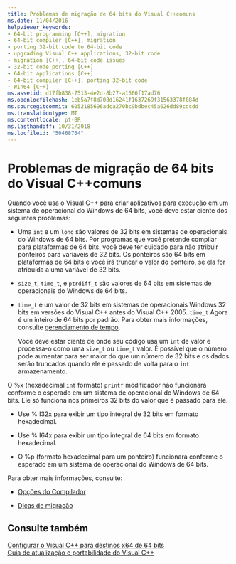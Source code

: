 ```yaml
---
title: Problemas de migração de 64 bits do Visual C++comuns
ms.date: 11/04/2016
helpviewer_keywords:
- 64-bit programming [C++], migration
- 64-bit compiler [C++], migration
- porting 32-bit code to 64-bit code
- upgrading Visual C++ applications, 32-bit code
- migration [C++], 64-bit code issues
- 32-bit code porting [C++]
- 64-bit applications [C++]
- 64-bit compiler [C++], porting 32-bit code
- Win64 [C++]
ms.assetid: d17fb838-7513-4e2d-8b27-a1666f17ad76
ms.openlocfilehash: 1eb5a7f8d708d16241f1637269f31563378f084d
ms.sourcegitcommit: 6052185696adca270bc9bdbec45a626dd89cdcdd
ms.translationtype: MT
ms.contentlocale: pt-BR
ms.lasthandoff: 10/31/2018
ms.locfileid: "50468764"
---
```

# <a name="common-visual-c-64-bit-migration-issues"></a>Problemas de migração de 64 bits do Visual C++comuns

Quando você usa o Visual C++ para criar aplicativos para execução em um sistema de operacional do Windows de 64 bits, você deve estar ciente dos seguintes problemas:

- Uma `int` e um `long` são valores de 32 bits em sistemas de operacionais do Windows de 64 bits. Por programas que você pretende compilar para plataformas de 64 bits, você deve ter cuidado para não atribuir ponteiros para variáveis de 32 bits. Os ponteiros são 64 bits em plataformas de 64 bits e você irá truncar o valor do ponteiro, se ela for atribuída a uma variável de 32 bits.

- `size_t`, `time_t`, e `ptrdiff_t` são valores de 64 bits em sistemas de operacionais do Windows de 64 bits.

- `time_t` é um valor de 32 bits em sistemas de operacionais Windows 32 bits em versões do Visual C++ antes do Visual C++ 2005. `time_t` Agora é um inteiro de 64 bits por padrão. Para obter mais informações, consulte [gerenciamento de tempo](../c-runtime-library/time-management.md).

   Você deve estar ciente de onde seu código usa um `int` de valor e processa-o como uma `size_t` ou `time_t` valor. É possível que o número pode aumentar para ser maior do que um número de 32 bits e os dados serão truncados quando ele é passado de volta para o `int` armazenamento.

O %x (hexadecimal `int` formato) `printf` modificador não funcionará conforme o esperado em um sistema de operacional do Windows de 64 bits. Ele só funciona nos primeiros 32 bits do valor que é passado para ele.

- Use % I32x para exibir um tipo integral de 32 bits em formato hexadecimal.

- Use % I64x para exibir um tipo integral de 64 bits em formato hexadecimal.

- O %p (formato hexadecimal para um ponteiro) funcionará conforme o esperado em um sistema de operacional do Windows de 64 bits.

Para obter mais informações, consulte:

- [Opções do Compilador](../build/reference/compiler-options.md)

- [Dicas de migração](/windows/desktop/WinProg64/migration-tips)

## <a name="see-also"></a>Consulte também

[Configurar o Visual C++ para destinos x64 de 64 bits](../build/configuring-programs-for-64-bit-visual-cpp.md)<br/>
[Guia de atualização e portabilidade do Visual C++](../porting/visual-cpp-porting-and-upgrading-guide.md)